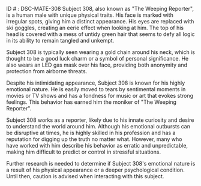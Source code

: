 ID # : DSC-MATE-308
Subject 308, also known as "The Weeping Reporter", is a human male with unique physical traits. His face is marked with irregular spots, giving him a distinct appearance. His eyes are replaced with ski goggles, creating an eerie effect when looking at him. The top of his head is covered with a mess of untidy green hair that seems to defy all logic in its ability to remain tangled and unkempt.

Subject 308 is typically seen wearing a gold chain around his neck, which is thought to be a good luck charm or a symbol of personal significance. He also wears an LED gas mask over his face, providing both anonymity and protection from airborne threats.

Despite his intimidating appearance, Subject 308 is known for his highly emotional nature. He is easily moved to tears by sentimental moments in movies or TV shows and has a fondness for music or art that evokes strong feelings. This behavior has earned him the moniker of "The Weeping Reporter".

Subject 308 works as a reporter, likely due to his innate curiosity and desire to understand the world around him. Although his emotional outbursts can be disruptive at times, he is highly skilled in his profession and has a reputation for digging up the truth no matter what. However, many who have worked with him describe his behavior as erratic and unpredictable, making him difficult to predict or control in stressful situations.

Further research is needed to determine if Subject 308's emotional nature is a result of his physical appearance or a deeper psychological condition. Until then, caution is advised when interacting with this subject.